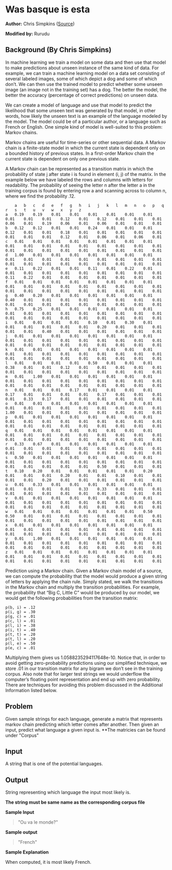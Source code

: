 # Was basque is esta
**Author:** Chris Simpkins ([Source](https://cs1331.gitlab.io/fall2018/hw2/hw2-source-model.html))

**Modified by:** Rurudu

## Background (By Chris Simpkins)
In machine learning we train a model on some data and then use that model to make predictions about unseen instance of the same kind of data. For example, we can train a machine learning model on a data set consisting of several labeled images, some of which depict a dog and some of which don’t. We can then use the trained model to predict whether some unseen image (an image not in the training set) has a dog. The better the model, the better the accuracy (percentage of correct predictions) on unseen data.

We can create a model of language and use that model to predict the likelihood that some unseen text was generated by that model, in other words, how likely the unseen text is an example of the language modeled by the model. The model could be of a particular author, or a language such as French or English. One simple kind of model is well-suited to this problem: Markov chains.

Markov chains are useful for time-series or other sequential data. A Markov chain is a finite-state model in which the current state is dependent only on a bounded history of previous states. In a first-order Markov chain the current state is dependent on only one previous state.

A Markov chain can be represented as a transition matrix in which the probability of state j after state i is found in element (i, j) of the matrix. In the example below we have labeled the rows and columns with letters for readability. The probability of seeing the letter n after the letter a in the training corpus is found by entering row a and scanning across to column n, where we find the probability .12.

~~~
 	a	b	c	d	e	f	g	h	i	j	k	l	m	n	o	p	q	r	s	t	u	v	w	x	y	z
a	0.19	0.19	0.01	0.01	0.01	0.01	0.01	0.01	0.01	0.01	0.01	0.12	0.01	0.12	0.01	0.01	0.01	0.06	0.01	0.19	0.06	0.01	0.06	0.01	0.01	0.01
b	0.12	0.12	0.01	0.01	0.24	0.01	0.01	0.01	0.12	0.01	0.01	0.18	0.01	0.01	0.01	0.01	0.01	0.01	0.01	0.01	0.12	0.01	0.06	0.01	0.06	0.01
c	0.01	0.01	0.01	0.01	0.01	0.01	0.01	0.01	0.01	0.01	0.01	0.01	0.01	0.01	0.01	0.01	0.01	0.01	0.01	0.01	0.01	0.01	0.01	0.01	0.01	0.01
d	1.00	0.01	0.01	0.01	0.01	0.01	0.01	0.01	0.01	0.01	0.01	0.01	0.01	0.01	0.01	0.01	0.01	0.01	0.01	0.01	0.01	0.01	0.01	0.01	0.01	0.01
e	0.11	0.22	0.01	0.01	0.11	0.01	0.22	0.01	0.01	0.01	0.01	0.01	0.01	0.01	0.01	0.01	0.01	0.11	0.22	0.01	0.01	0.01	0.01	0.01	0.01	0.01
f	0.01	0.01	0.01	0.01	0.01	0.01	0.01	0.01	0.01	0.01	0.01	0.01	0.01	0.01	0.01	0.01	0.01	0.01	0.01	0.01	0.01	0.01	0.01	0.01	0.01	0.01
g	0.40	0.20	0.01	0.01	0.01	0.01	0.01	0.01	0.40	0.01	0.01	0.01	0.01	0.01	0.01	0.01	0.01	0.01	0.01	0.01	0.01	0.01	0.01	0.01	0.01	0.01
h	0.75	0.25	0.01	0.01	0.01	0.01	0.01	0.01	0.01	0.01	0.01	0.01	0.01	0.01	0.01	0.01	0.01	0.01	0.01	0.01	0.01	0.01	0.01	0.01	0.01	0.01
i	0.01	0.01	0.01	0.01	0.10	0.01	0.30	0.01	0.01	0.01	0.01	0.01	0.01	0.20	0.01	0.01	0.01	0.01	0.01	0.40	0.01	0.01	0.01	0.01	0.01	0.01
j	0.01	0.01	0.01	0.01	0.01	0.01	0.01	0.01	0.01	0.01	0.01	0.01	0.01	0.01	0.01	0.01	0.01	0.01	0.01	0.01	0.01	0.01	0.01	0.01	0.01	0.01
k	0.01	0.01	0.01	0.01	0.01	0.01	0.01	0.01	0.01	0.01	0.01	0.01	0.01	0.01	0.01	0.01	0.01	0.01	0.01	0.01	0.01	0.01	0.01	0.01	0.01	0.01
l	0.01	0.01	0.01	0.01	0.50	0.01	0.01	0.01	0.38	0.01	0.01	0.12	0.01	0.01	0.01	0.01	0.01	0.01	0.01	0.01	0.01	0.01	0.01	0.01	0.01	0.01
m	0.01	1.00	0.01	0.01	0.01	0.01	0.01	0.01	0.01	0.01	0.01	0.01	0.01	0.01	0.01	0.01	0.01	0.01	0.01	0.01	0.01	0.01	0.01	0.01	0.01	0.01
n	0.01	0.01	0.01	0.17	0.01	0.01	0.01	0.01	0.17	0.01	0.01	0.01	0.01	0.17	0.01	0.01	0.01	0.01	0.33	0.17	0.01	0.01	0.01	0.01	0.01	0.01
o	0.01	0.01	0.01	0.01	0.01	0.01	0.01	0.01	0.01	0.01	0.01	0.01	0.01	0.01	0.01	0.01	0.01	1.00	0.01	0.01	0.01	0.01	0.01	0.01	0.01	0.01
p	0.01	0.01	0.01	0.01	0.01	0.01	0.01	0.01	0.01	0.01	0.01	0.01	0.01	0.01	0.01	0.01	0.01	0.01	0.01	0.01	0.01	0.01	0.01	0.01	0.01	0.01
q	0.01	0.01	0.01	0.01	0.01	0.01	0.01	0.01	0.01	0.01	0.01	0.01	0.01	0.01	0.01	0.01	0.01	0.01	0.01	0.01	0.01	0.01	0.01	0.01	0.01	0.01
r	0.33	0.67	0.01	0.01	0.01	0.01	0.01	0.01	0.01	0.01	0.01	0.01	0.01	0.01	0.01	0.01	0.01	0.01	0.01	0.01	0.01	0.01	0.01	0.01	0.01	0.01
s	0.50	0.01	0.01	0.01	0.01	0.01	0.01	0.01	0.01	0.01	0.01	0.01	0.01	0.01	0.01	0.01	0.01	0.01	0.01	0.01	0.01	0.01	0.50	0.01	0.01	0.01
t	0.10	0.20	0.01	0.01	0.01	0.01	0.01	0.20	0.01	0.01	0.01	0.20	0.01	0.01	0.10	0.01	0.01	0.01	0.01	0.20	0.01	0.01	0.01	0.01	0.01	0.01
u	0.01	0.33	0.01	0.01	0.01	0.01	0.01	0.01	0.01	0.01	0.01	0.01	0.33	0.33	0.01	0.01	0.01	0.01	0.01	0.01	0.01	0.01	0.01	0.01	0.01	0.01
v	0.01	0.01	0.01	0.01	0.01	0.01	0.01	0.01	0.01	0.01	0.01	0.01	0.01	0.01	0.01	0.01	0.01	0.01	0.01	0.01	0.01	0.01	0.01	0.01	0.01	0.01
w	0.01	0.01	0.01	0.01	0.01	0.01	0.01	0.50	0.50	0.01	0.01	0.01	0.01	0.01	0.01	0.01	0.01	0.01	0.01	0.01	0.01	0.01	0.01	0.01	0.01	0.01
x	0.01	0.01	0.01	0.01	0.01	0.01	0.01	0.01	0.01	0.01	0.01	0.01	0.01	0.01	0.01	0.01	0.01	0.01	0.01	0.01	0.01	0.01	0.01	0.01	0.01	0.01
y	0.01	1.00	0.01	0.01	0.01	0.01	0.01	0.01	0.01	0.01	0.01	0.01	0.01	0.01	0.01	0.01	0.01	0.01	0.01	0.01	0.01	0.01	0.01	0.01	0.01	0.01
z	0.01	0.01	0.01	0.01	0.01	0.01	0.01	0.01	0.01	0.01	0.01	0.01	0.01	0.01	0.01	0.01	0.01	0.01	0.01	0.01	0.01	0.01	0.01	0.01	0.01	0.01
~~~

Prediction using a Markov chain.
Given a Markov chain model of a source, we can compute the probability that the model would produce a given string of letters by applying the chain rule. Simply stated, we walk the transitions in the Markov chain and multiply the transition probabilities. For example, the probability that “Big C, Little C” would be produced by our model, we would get the following probabilities from the transition matrix:

~~~
p(b, i) = .12
p(i, g) = .30
p(g, c) = .01
p(c, l) = .01
p(l, i) = .38
p(i, t) = .40
p(t, t) = .20
p(t, l) = .20
p(l, e) = .50
p(e, c) = .01
~~~

Multiplying them gives us 1.0588235294117648e-10. Notice that, in order to avoid getting zero-probability predictions using our simplified technique, we store .01 in our transition matrix for any bigram we don’t see in the training corpus. Also note that for larger test strings we would underflow the computer’s floating point representation and end up with zero probability. There are techniques for avoiding this problem discussed in the Additional Information listed below.

## Problem
Given sample strings for each language, generate a matrix that represents markov chain predicting which letter comes after another. Then given an input, predict what language a given input is.
**The matricies can be found under "Corpus"

## Input
A string that is one of the potential languages.

## Output
String representing which language the input most likely is.

**The string must be same name as the corresponding corpus file**


**Sample Input**
> "Ou va le monde?"

**Sample output**
> "French"

**Sample Explanation**

When computed, it is most likely French.